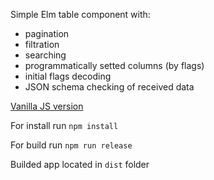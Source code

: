 Simple Elm table component with:
* pagination
* filtration
* searching
* programmatically setted columns (by flags) 
* initial flags decoding
* JSON schema checking of received data

[Vanilla JS version](https://github.com/Yuri2b/vanilla_table)

For install run `npm install`

For build run `npm run release`

Builded app located in `dist` folder
